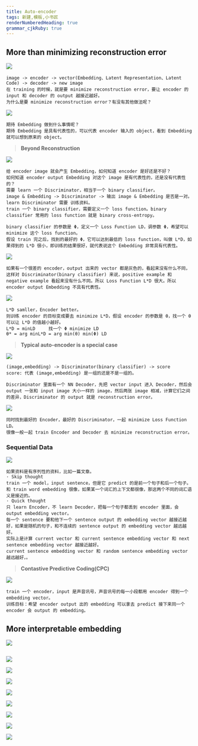 ```yaml
---
title: Auto-encoder 
tags: 新建,模板,小书匠
renderNumberedHeading: true
grammar_cjkRuby: true
---
```



## More than minimizing reconstruction error

![](./images/1582622300123.png)
```
image -> encoder -> vector(Embedding、Latent Representation、Latent Code) -> decoder -> new image
在 training 的时候，就是要 minimize reconstruction error，要让 encoder 的 input 和 decoder 的 output 越接近越好。
为什么是要 minimize reconstruction error？有没有其他做法呢？
```
![](./images/1582622473992.png)
```
期待 Embedding 做到什么事情呢？
期待 Embedding 是具有代表性的，可以代表 encoder 输入的 object，看到 Embedding 就可以想到原来的 object。
```

>**Beyond Reconstruction**

![](./images/1582622515819.png)
```
给 encoder image 就会产生 Embedding，如何知道 encoder 是好还是不好？
如何知道 encoder output Embedding 对这个 image 是有代表性的，还是没有代表性的？
需要 learn 一个 Discriminator，相当于一个 binary classifier。
image & Embedding -> Discriminator -> 输出 image & Embedding 是否是一对。
learn Discriminator 需要 训练资料。
train 一个 binary classifier，需要定义一个 loss function。binary classifier 常用的 loss function 就是 binary cross-entropy。

binary classifier 的参数是 Φ，定义一个 Loss Function LD，调参数 Φ，希望可以 minimize 这个 loss function。
假设 train 完之后，找到的最好的 Φ，它可以达到最低的 loss function，叫做 L*D，如果得到的 L*D 很小，即训练的结果很好，就代表说这个 Embedding 非常具有代表性。
```
![](./images/1582622541791.png)
```
如果有一个很差的 encoder，output 出来的 vector 都是灰色的，看起来没有什么不同，这样对 Discriminator(binary classifier) 来说，positive example 和 negative example 看起来没有什么不同。所以 Loss Function L*D 很大。所以 encoder output Embedding 不具有代表性。
```
![](./images/1582622592134.png)
```
L*D samller，Encoder better。
则训练 encoder 的目标变成要去 minimize L*D，假设 encoder 的参数是 θ，找一个 θ 可以让 L*D 的值越小越好。
L*D = minLD		找一个 Φ minimize LD
θ* = arg minL*D = arg min(θ) min(Φ) LD
```

>**Typical auto-encoder is a special case**

![](./images/1582622623990.png)
```
(image,embedding) -> Discriminator(binary classifier) -> score
score: 代表 (image,embedding) 是一组的还是不是一组的。

Discriminator 里面有一个 NN Decoder，先把 vector input 进入 Decoder，然后会 output 一张和 input image 大小一样的 image，然后两张 image 相减，计算它们之间的差异，Discriminator 的 output 就是 reconstruction error。
```
![](./images/1582622650135.png)
```
同时找到最好的 Encoder，最好的 Discriminator，一起 minimize Loss Function LD。
很像一般一起 train Encoder and Decoder 去 minimize reconstruction error。
```

### Sequential Data

![](./images/1582625880104.png)
```
如果资料是有序列性的资料，比如一篇文章。
· Skip thought
train 一个 model，input sentence，但是它 predict 的是前一个句子和后一个句子。
和 train word embedding 很像，如果某一个词汇的上下文都很像，那这两个不同的词汇语义是接近的。
· Quick thought
只 learn Encoder，不 learn Decoder，把每一个句子都丢到 encoder 里面，会 output embedding vector。
每一个 sentence 要和他下一个 sentence output 的 embedding vector 越接近越好，如果是随机的句子，和不连续的 sentence output 的 embedding vector 越远越好。
实际上是计算 current vector 和 current sentence embedding vector 和 next sentence embedding vector 越接近越好。
current sentence embedding vector 和 random sentence embedding vector 越远越好，。
```

>**Contastive Predictive Coding(CPC)**

![](./images/1582625901705.png)
```
train 一个 encoder，input 是声音讯号，声音讯号的每一小段都用 encoder 得到一个 embedding vector。
训练目标：希望 encoder output 出的 embedding 可以拿去 predict 接下来同一个 encoder 会 output 的 embedding。
```

## More interpretable embedding

![](./images/1582628610174.png)
```

```
![](./images/1582628685352.png)


![](./images/1582628714036.png)


![](./images/1582628756201.png)


![](./images/1582628781942.png)


![](./images/1582628811947.png)


![](./images/1582628849115.png)


![](./images/1582628878913.png)


![](./images/1582628917382.png)

